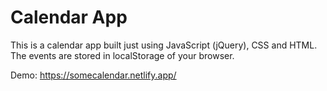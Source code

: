 # Calendar App

This is a calendar app built just using JavaScript (jQuery), CSS and HTML. The events are stored in localStorage of your browser.

Demo: https://somecalendar.netlify.app/
